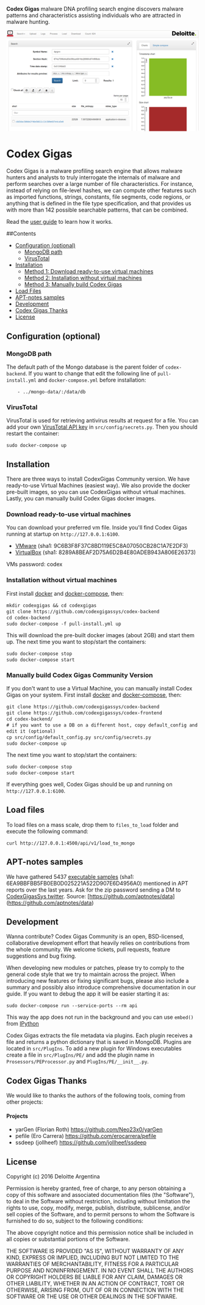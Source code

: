 **Codex Gigas** malware DNA profiling search engine discovers malware patterns and characteristics assisting individuals who are attracted in malware hunting.

![img](doc/47-preview.png?raw=true) 

# Codex Gigas
Codex Gigas is a malware profiling search engine that allows malware hunters and analysts to truly interrogate the internals of malware and perform searches over a large number of file characteristics. For instance, instead of relying on file-level hashes, we can compute other features such as imported functions, strings, constants, file segments, code regions, or anything that is defined in the file type specification, and that provides us with more than 142 possible searchable patterns, that can be combined.

Read the [user guide](doc/user-guide.md) to learn how it works.

##Contents
* [Configuration (optional)](#configuration-optional)
    * [MongoDB path](#mongodb-path)
    * [VirusTotal](#virustotal)
* [Installation](#installation)
    * [Method 1: Download ready-to-use virtual machines](#download-ready-to-use-virtual-machines)
    * [Method 2: Installation without virtual machines](#installation-without-virtual-machines)
    * [Method 3: Manually build Codex Gigas](#manually-build-codex-gigas)
* [Load Files](#load-files)
* [APT-notes samples](#apt-notes-samples)
* [Development](#development)
* [Codex Gigas Thanks](#codex-gigas-thanks)
* [License](#license)


## Configuration (optional)
### MongoDB path
The default path of the Mongo database is the parent folder of ```codex-backend```. If you want to change that edit the following line of ```pull-install.yml``` and ```docker-compose.yml``` before installation:
```
    - ../mongo-data/:/data/db
```

### VirusTotal
VirusTotal is used for retrieving antivirus results at request for a file. You can add your own [VirusTotal API key](https://www.virustotal.com/es-ar/documentation/public-api/) in ```src/config/secrets.py```. Then you should restart the container:
```
sudo docker-compose up
```
## Installation
There are three ways to install CodexGigas Community version. We have ready-to-use Virtual Machines (easiest way). We also provide the docker pre-built images, so you can use CodexGigas without virtual machines. Lastly, you can manually build Codex Gigas docker images.
### Download ready-to-use virtual machines
You can download your preferred vm file. Inside you'll find Codex Gigas running at startup on ```http://127.0.0.1:6100```.
* [VMware](https://www.dropbox.com/s/9qn13x9d8eegpgr/codex_vmware.zip?dl=0) (sha1: 9C6B3F8F37C8BD119E5C8A07050CB28C1A7E2DF3)
* [VirtualBox](https://www.dropbox.com/s/a6hxhkjpa8a3ek0/codex_vtbox.ova?dl=0) (sha1: 8289A8BEAF2D75A6D2B4E80ADEB943A806E26373)

VMs password: codex

### Installation without virtual machines
First install [docker](https://www.docker.com) and [docker-compose](https://docs.docker.com/compose/), then:
```
mkdir codexgigas && cd codexgigas
git clone https://github.com/codexgigassys/codex-backend
cd codex-backend
sudo docker-compose -f pull-install.yml up
```
This will download the pre-built docker images (about 2GB) and start them up. 
The next time you want to stop/start the containers:
```
sudo docker-compose stop
sudo docker-compose start
```
### Manually build Codex Gigas Community Version
If you don't want to use a Virtual Machine, you can manually install Codex Gigas on your system.
First install [docker](https://www.docker.com) and [docker-compose](https://docs.docker.com/compose/), then:
```
git clone https://github.com/codexgigassys/codex-backend
git clone https://github.com/codexgigassys/codex-frontend
cd codex-backend/
# if you want to use a DB on a different host, copy default_config and edit it (optional)
cp src/config/default_config.py src/config/secrets.py
sudo docker-compose up
```
The next time you want to stop/start the containers:
```
sudo docker-compose stop
sudo docker-compose start
```
If everything goes well, Codex Gigas should be up and running on ```http://127.0.0.1:6100```. 

## Load files
To load files on a mass scale, drop them to ```files_to_load``` folder and execute the following command:
```
curl http://127.0.0.1:4500/api/v1/load_to_mongo
```



## APT-notes samples
We have gathered 5437 [executable samples](https://www.dropbox.com/s/zhv2du99ehlmm24/APTnotes-Samples.zip?dl=0) (sha1: 6EA9BBFBB5FB0EB0D025221A522D907E6D4956A0)
mentioned in APT reports over the last years. Ask for the zip password sending a DM to [CodexGigasSys twitter](https://twitter.com/codexgigassys). Source:  [https://github.com/aptnotes/data] (https://github.com/aptnotes/data)

## Development
Wanna contribute? Codex Gigas Community is an open, BSD-licensed, collaborative development effort that heavily relies on contributions from the whole community. We welcome tickets, pull requests, feature suggestions and bug fixing.

When developing new modules or patches, please try to comply to the general code style that we try to maintain across the project. When introducing new features or fixing significant bugs, please also include a summary and possibly also introduce comprehensive documentation in our guide.
If you want to debug the app it will be easier starting it as:
```
sudo docker-compose run --service-ports --rm api
```
This way the app does not run in the background and you can use ```embed()``` from [IPython](https://en.wikipedia.org/wiki/IPython)

Codex Gigas extracts the file metadata via plugins. Each plugin receives a file and returns a python dictionary that is saved in MongoDB. Plugins are located in ```src/PlugIns```. To add a new plugin for Windows executables create a file in ```src/PlugIns/PE/``` and add the plugin name in ```Prosessors/PEProcessor.py``` and ```PlugIns/PE/__init__.py```. 

## Codex Gigas Thanks
We would like to thanks the authors of the following tools, coming from other projects:

#### Projects
* yarGen (Florian Roth)            https://github.com/Neo23x0/yarGen
* pefile (Ero Carrera)             https://github.com/erocarrera/pefile
* ssdeep (jollheef)                https://github.com/jollheef/ssdeep

## License
Copyright (c) 2016 Deloitte Argentina

Permission is hereby granted, free of charge, to any person obtaining a copy of this software and associated documentation files (the "Software"), to deal in the Software without restriction, including without limitation the rights to use, copy, modify, merge, publish, distribute, sublicense, and/or sell copies of the Software, and to permit persons to whom the Software is furnished to do so, subject to the following conditions:

The above copyright notice and this permission notice shall be included in all copies or substantial portions of the Software.

THE SOFTWARE IS PROVIDED "AS IS", WITHOUT WARRANTY OF ANY KIND, EXPRESS OR IMPLIED, INCLUDING BUT NOT LIMITED TO THE WARRANTIES OF MERCHANTABILITY, FITNESS FOR A PARTICULAR PURPOSE AND NONINFRINGEMENT. IN NO EVENT SHALL THE AUTHORS OR COPYRIGHT HOLDERS BE LIABLE FOR ANY CLAIM, DAMAGES OR OTHER LIABILITY, WHETHER IN AN ACTION OF CONTRACT, TORT OR OTHERWISE, ARISING FROM, OUT OF OR IN CONNECTION WITH THE SOFTWARE OR THE USE OR OTHER DEALINGS IN THE SOFTWARE.
